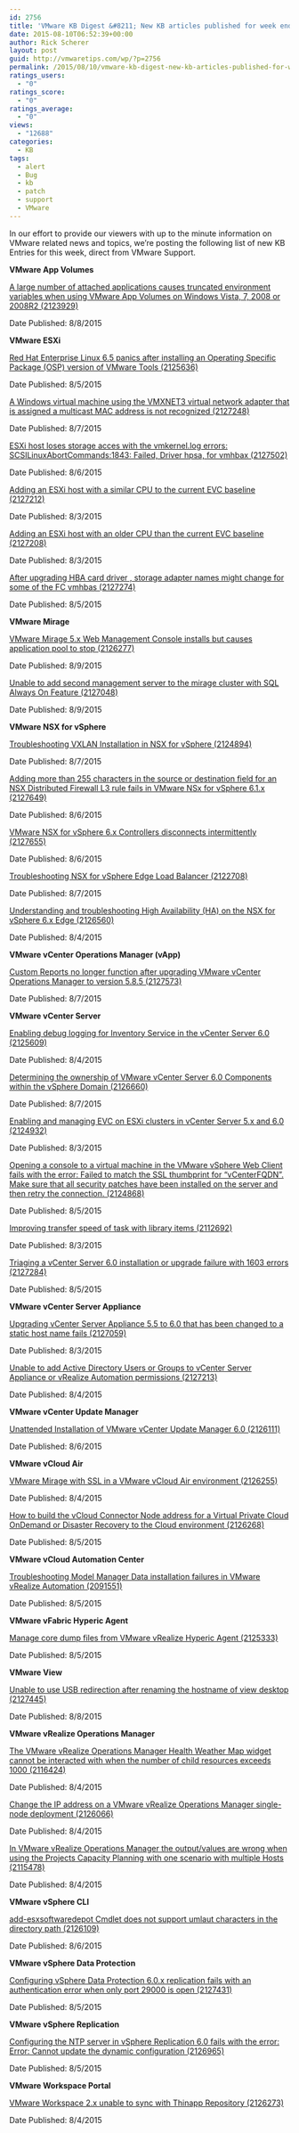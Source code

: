 ```yaml
---
id: 2756
title: 'VMware KB Digest &#8211; New KB articles published for week ending 8/8/15'
date: 2015-08-10T06:52:39+00:00
author: Rick Scherer
layout: post
guid: http://vmwaretips.com/wp/?p=2756
permalink: /2015/08/10/vmware-kb-digest-new-kb-articles-published-for-week-ending-8815/
ratings_users:
  - "0"
ratings_score:
  - "0"
ratings_average:
  - "0"
views:
  - "12688"
categories:
  - KB
tags:
  - alert
  - Bug
  - kb
  - patch
  - support
  - VMware
---
```

In our effort to provide our viewers with up to the minute information on VMware related news and topics, we&#8217;re posting the following list of new KB Entries for this week, direct from VMware Support.

<!--more-->

**VMware App Volumes**
  
[A large number of attached applications causes truncated environment variables when using VMware App Volumes on Windows Vista, 7, 2008 or 2008R2 (2123929)](http://vmw.re/1IyKHEs)
  
Date Published: 8/8/2015

**VMware ESXi**
  
[Red Hat Enterprise Linux 6.5 panics after installing an Operating Specific Package (OSP) version of VMware Tools (2125636)](http://vmw.re/1IZogty)
  
Date Published: 8/5/2015
  
[A Windows virtual machine using the VMXNET3 virtual network adapter that is assigned a multicast MAC address is not recognized (2127248)](http://vmw.re/1IyKJvY)
  
Date Published: 8/7/2015
  
[ESXi host loses storage acces with the vmkernel.log errors: SCSILinuxAbortCommands:1843: Failed, Driver hpsa, for vmhbax (2127502)](http://vmw.re/1IZoi4x)
  
Date Published: 8/6/2015
  
[Adding an ESXi host with a similar CPU to the current EVC baseline (2127212)](http://vmw.re/1IyKHEv)
  
Date Published: 8/3/2015
  
[Adding an ESXi host with an older CPU than the current EVC baseline (2127208)](http://vmw.re/1IZogtB)
  
Date Published: 8/3/2015
  
[After upgrading HBA card driver , storage adapter names might change for some of the FC vmhbas (2127274)](http://vmw.re/1IyKJw7)
  
Date Published: 8/5/2015

**VMware Mirage**
  
[VMware Mirage 5.x Web Management Console installs but causes application pool to stop (2126277)](http://vmw.re/1IZogtD)
  
Date Published: 8/9/2015
  
[Unable to add second management server to the mirage cluster with SQL Always On Feature (2127048)](http://vmw.re/1IyKJMo)
  
Date Published: 8/9/2015

**VMware NSX for vSphere**
  
[Troubleshooting VXLAN Installation in NSX for vSphere (2124894)](http://vmw.re/1IZogJV)
  
Date Published: 8/7/2015
  
[Adding more than 255 characters in the source or destination field for an NSX Distributed Firewall L3 rule fails in VMware NSx for vSphere 6.1.x (2127649)](http://vmw.re/1IyKHUP)
  
Date Published: 8/6/2015
  
[VMware NSX for vSphere 6.x Controllers disconnects intermittently (2127655)](http://vmw.re/1IZoi4B)
  
Date Published: 8/6/2015
  
[Troubleshooting NSX for vSphere Edge Load Balancer (2122708)](http://vmw.re/1IyKHUR)
  
Date Published: 8/7/2015
  
[Understanding and troubleshooting High Availability (HA) on the NSX for vSphere 6.x Edge (2126560)](http://vmw.re/1IZogJX)
  
Date Published: 8/4/2015

**VMware vCenter Operations Manager (vApp)**
  
[Custom Reports no longer function after upgrading VMware vCenter Operations Manager to version 5.8.5 (2127573)](http://vmw.re/1IZogJZ)
  
Date Published: 8/7/2015

**VMware vCenter Server**
  
[Enabling debug logging for Inventory Service in the vCenter Server 6.0 (2125609)](http://vmw.re/1IyKJMA)
  
Date Published: 8/4/2015
  
[Determining the ownership of VMware vCenter Server 6.0 Components within the vSphere Domain (2126660)](http://vmw.re/1IZogK3)
  
Date Published: 8/7/2015
  
[Enabling and managing EVC on ESXi clusters in vCenter Server 5.x and 6.0 (2124932)](http://vmw.re/1IyKJMC)
  
Date Published: 8/3/2015
  
[Opening a console to a virtual machine in the VMware vSphere Web Client fails with the error: Failed to match the SSL thumbprint for &#8220;vCenterFQDN&#8221;. Make sure that all security patches have been installed on the server and then retry the connection. (2124868)](http://vmw.re/1IyKHUV)
  
Date Published: 8/5/2015
  
[Improving transfer speed of task with library items (2112692)](http://vmw.re/1IZoi4J)
  
Date Published: 8/3/2015
  
[Triaging a vCenter Server 6.0 installation or upgrade failure with 1603 errors (2127284)](http://vmw.re/1IyKJME)
  
Date Published: 8/5/2015

**VMware vCenter Server Appliance**
  
[Upgrading vCenter Server Appliance 5.5 to 6.0 that has been changed to a static host name fails (2127059)](http://vmw.re/1IZoh0o)
  
Date Published: 8/3/2015
  
[Unable to add Active Directory Users or Groups to vCenter Server Appliance or vRealize Automation permissions (2127213)](http://vmw.re/1IyKK2U)
  
Date Published: 8/4/2015

**VMware vCenter Update Manager**
  
[Unattended Installation of VMware vCenter Update Manager 6.0 (2126111)](http://vmw.re/1IZoh0r)
  
Date Published: 8/6/2015

**VMware vCloud Air**
  
[VMware Mirage with SSL in a VMware vCloud Air environment (2126255)](http://vmw.re/1IyKHUX)
  
Date Published: 8/4/2015
  
[How to build the vCloud Connector Node address for a Virtual Private Cloud OnDemand or Disaster Recovery to the Cloud environment (2126268)](http://vmw.re/1IZoi4L)
  
Date Published: 8/5/2015

**VMware vCloud Automation Center**
  
[Troubleshooting Model Manager Data installation failures in VMware vRealize Automation (2091551)](http://vmw.re/1IyKHUZ)
  
Date Published: 8/5/2015

**VMware vFabric Hyperic Agent**
  
[Manage core dump files from VMware vRealize Hyperic Agent (2125333)](http://vmw.re/1IZoh0v)
  
Date Published: 8/5/2015

**VMware View**
  
[Unable to use USB redirection after renaming the hostname of view desktop (2127445)](http://vmw.re/1IZoikZ)
  
Date Published: 8/8/2015

**VMware vRealize Operations Manager**
  
[The VMware vRealize Operations Manager Health Weather Map widget cannot be interacted with when the number of child resources exceeds 1000 (2116424)](http://vmw.re/1IZoil1)
  
Date Published: 8/4/2015
  
[Change the IP address on a VMware vRealize Operations Manager single-node deployment (2126066)](http://vmw.re/1IZoil3)
  
Date Published: 8/4/2015
  
[In VMware vRealize Operations Manager the output/values are wrong when using the Projects Capacity Planning with one scenario with multiple Hosts (2115478)](http://vmw.re/1IZoil5)
  
Date Published: 8/4/2015

**VMware vSphere CLI**
  
[add-esxsoftwaredepot Cmdlet does not support umlaut characters in the directory path (2126109)](http://vmw.re/1IyKK2Y)
  
Date Published: 8/6/2015

**VMware vSphere Data Protection**
  
[Configuring vSphere Data Protection 6.0.x replication fails with an authentication error when only port 29000 is open (2127431)](http://vmw.re/1IZoil7)
  
Date Published: 8/5/2015

**VMware vSphere Replication**
  
[Configuring the NTP server in vSphere Replication 6.0 fails with the error: Error: Cannot update the dynamic configuration (2126965)](http://vmw.re/1IyKHV5)
  
Date Published: 8/5/2015

**VMware Workspace Portal**
  
[VMware Workspace 2.x unable to sync with Thinapp Repository (2126273)](http://vmw.re/1IyKK30)
  
Date Published: 8/4/2015